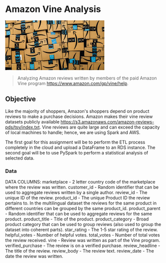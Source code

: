 # Amazon Vine Analysis

<img src='https://github.com/skaram16/amazon_vine_analysis/blob/main/amazon.jpeg'>

> Analyzing Amazon reviews written by members of the paid Amazon Vine program https://www.amazon.com/gp/vine/help.

## Objective

Like the majority of shoppers, Amazon's shoppers depend on product reviews to make a purchase decisions. Amazon makes their vine review datasets publicly available https://s3.amazonaws.com/amazon-reviews-pds/tsv/index.txt. Vine reviews are quite large and can exceed the capacity of local machines to handle; hence, we are using Spark and AWS.

The first goal for this assignment will be to perform the ETL process completely in the cloud and upload a DataFrame to an RDS instance. The second goal will be to use PySpark to perform a statistical analysis of selected data.

### Data

DATA COLUMNS:
marketplace - 2 letter country code of the marketplace where the review was written.
customer_id - Random identifier that can be used to aggregate reviews written by a single author.
review_id - The unique ID of the review.
product_id - The unique Product ID the review pertains to. In the multilingual dataset the reviews
for the same product in different countries can be grouped by the same product_id.
product_parent - Random identifier that can be used to aggregate reviews for the same product.
product_title - Title of the product.
product_category - Broad product category that can be used to group reviews
(also used to group the dataset into coherent parts).
star_rating - The 1-5 star rating of the review.
helpful_votes - Number of helpful votes.
total_votes - Number of total votes the review received.
vine - Review was written as part of the Vine program.
verified_purchase - The review is on a verified purchase.
review_headline - The title of the review.
review_body - The review text.
review_date - The date the review was written.
